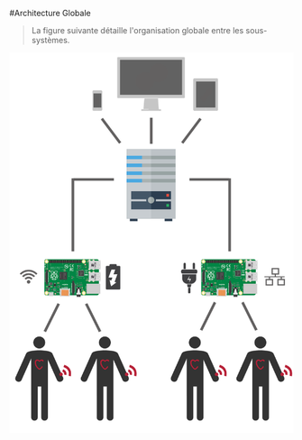 #Architecture Globale

>La figure suivante détaille l'organisation globale entre les sous-systèmes.

![Schéma de l'architecture globale du système Carduino](../images/architecture-full.png)